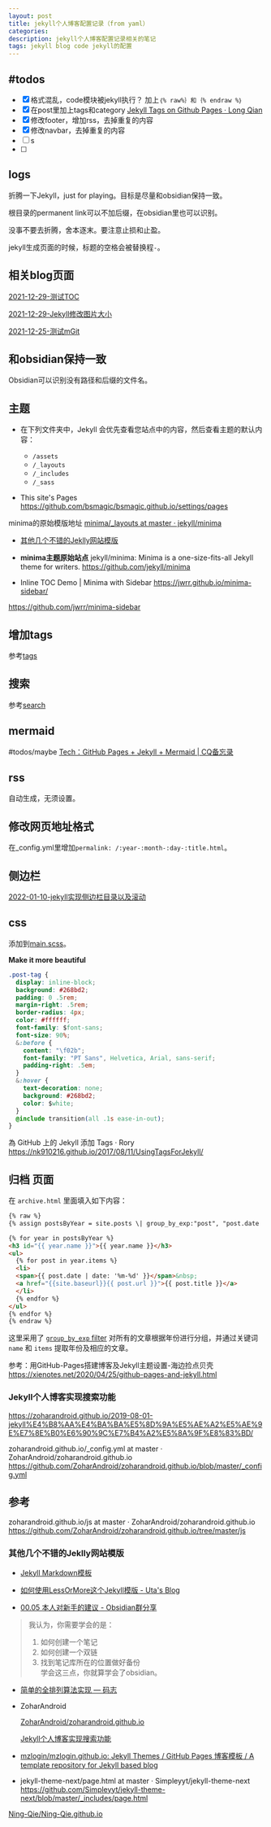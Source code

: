 ```yaml
---
layout: post
title: jekyll个人博客配置记录（from yaml）
categories: 
description: jekyll个人博客配置记录相关的笔记
tags: jekyll blog code jekyll的配置
---
```


## #todos
- [x] 格式混乱，code模块被jekyll执行？
加上`｛% raw%｝和｛% endraw %｝`
- [x] 在post里加上tags和category
[Jekyll Tags on Github Pages · Long Qian](https://longqian.me/2017/02/09/github-jekyll-tag/)
- [x] 修改footer，增加rss，去掉重复的内容
- [x]  修改navbar，去掉重复的内容
- [ ] s
- [ ] 
## logs
折腾一下Jekyll，just for playing。目标是尽量和obsidian保持一致。

根目录的permanent link可以不加后缀，在obsidian里也可以识别。

没事不要去折腾，舍本逐末。要注意止损和止盈。

jekyll生成页面的时候，标题的空格会被替换程`-`。

## 相关blog页面
[2021-12-29-测试TOC](2021-12-29-测试TOC.md)

[2021-12-29-Jekyll修改图片大小](2021-12-29-Jekyll修改图片大小.md)

[2021-12-25-测试mGit](2021-12-25-测试mGit.md)

## 和obsidian保持一致
Obsidian可以识别没有路径和后缀的文件名。

## 主题
- 在下列文件夹中，Jekyll 会优先查看您站点中的内容，然后查看主题的默认内容：
	-   `/assets`
	-   `/_layouts`
	-   `/_includes`
	-   `/_sass`

- This site's Pages
https://github.com/bsmagic/bsmagic.github.io/settings/pages

minima的原始模版地址
[minima/_layouts at master · jekyll/minima](https://github.com/jekyll/minima/tree/master/_layouts)

- [其他几个不错的Jeklly网站模版](#其他几个不错的Jeklly网站模版)

- **minima主题原始站点**
jekyll/minima: Minima is a one-size-fits-all Jekyll theme for writers.
https://github.com/jekyll/minima


- Inline TOC Demo | Minima with Sidebar
https://jwrr.github.io/minima-sidebar/

https://github.com/jwrr/minima-sidebar


## 增加tags
参考[tags](tags)

## 搜索
参考[search](../search)

## mermaid 
#todos/maybe
[Tech：GitHub Pages + Jekyll + Mermaid | CQ备忘录](https://chenqi.app/github-pages-jekyll-mermaid-async/)

## rss
自动生成，无须设置。

## 修改网页地址格式
在_config.yml里增加`permalink: /:year-:month-:day-:title.html`。

## 侧边栏
[2022-01-10-jekyll实现侧边栏目录以及滚动](2022-01-10-jekyll实现侧边栏目录以及滚动.md)


## css 
添加到[main.scss](../assets/main.scss)。

**Make it more beautiful**


```css
.post-tag {
  display: inline-block;
  background: #268bd2;
  padding: 0 .5rem;
  margin-right: .5rem;
  border-radius: 4px;
  color: #ffffff;
  font-family: $font-sans;
  font-size: 90%;
  &:before {
    content: "\f02b";
    font-family: "PT Sans", Helvetica, Arial, sans-serif;
    padding-right: .5em;
  }
  &:hover {
    text-decoration: none;
    background: #268bd2;
    color: $white;
  }
  @include transition(all .1s ease-in-out);
}
```

為 GitHub 上的 Jekyll 添加 Tags · Rory
https://nk910216.github.io/2017/08/11/UsingTagsForJekyll/

## 归档 页面

在 `archive.html` 里面填入如下内容：


```html jekyll template
{% raw %}
{% assign postsByYear = site.posts \| group_by_exp:"post", "post.date | date: '%Y'" %}

{% for year in postsByYear %}
<h3 id="{{ year.name }}">{{ year.name }}</h3>
<ul>
  {% for post in year.items %}
  <li>
  <span>{{ post.date | date: '%m-%d' }}</span>&nbsp;
  <a href="{{site.baseurl}}{{ post.url }}">{{ post.title }}</a>
  </li>
  {% endfor %}
</ul>
{% endfor %}
{% endraw %} 

```



这里采用了 [`group_by_exp` filter](https://jekyllrb.com/docs/liquid/filters/) 对所有的文章根据年份进行分组，并通过关键词 `name` 和 `items` 提取年份及相应的文章。

参考：用GitHub-Pages搭建博客及Jekyll主题设置-海边捡点贝壳
https://xienotes.net/2020/04/25/github-pages-and-jekyll.html


### Jekyll个人博客实现搜索功能
https://zoharandroid.github.io/2019-08-01-jekyll%E4%B8%AA%E4%BA%BA%E5%8D%9A%E5%AE%A2%E5%AE%9E%E7%8E%B0%E6%90%9C%E7%B4%A2%E5%8A%9F%E8%83%BD/

zoharandroid.github.io/_config.yml at master · ZoharAndroid/zoharandroid.github.io
https://github.com/ZoharAndroid/zoharandroid.github.io/blob/master/_config.yml

## 参考

zoharandroid.github.io/js at master · ZoharAndroid/zoharandroid.github.io
https://github.com/ZoharAndroid/zoharandroid.github.io/tree/master/js

### 其他几个不错的Jeklly网站模版

- [Jekyll Markdown模板](http://blog.prince2015.club/2018/05/05/welcome-to-jekyll/)

- [如何使用LessOrMore这个Jekyll模版 - Uta's Blog](http://road2ai.info/2017/08/26/how-to-use-this-jekyll-theme/)

- [00.05 本人对新手的建议 - Obsidian群分享](http://jackiegeek.gitee.io/obsidian-chinese-help/00%20%E6%96%B0%E6%89%8B%E5%85%A5%E9%97%A8/00.05%20%E6%9C%AC%E4%BA%BA%E5%AF%B9%E6%96%B0%E6%89%8B%E7%9A%84%E5%BB%BA%E8%AE%AE/)
> 我认为，你需要学会的是：  
> 1. 如何创建一个笔记  
> 2. 如何创建一个双链  
> 3. 找到笔记库所在的位置做好备份  
> 学会这三点，你就算学会了obsidian。

- [简单的全排列算法实现 — 码志](https://mazhuang.org/2011/11/20/permutation/)

- ZoharAndroid

	[ZoharAndroid/zoharandroid.github.io](https://github.com/ZoharAndroid/zoharandroid.github.io)

	[Jekyll个人博客实现搜索功能](https://zoharandroid.github.io/2019-08-01-jekyll%E4%B8%AA%E4%BA%BA%E5%8D%9A%E5%AE%A2%E5%AE%9E%E7%8E%B0%E6%90%9C%E7%B4%A2%E5%8A%9F%E8%83%BD/)

- [mzlogin/mzlogin.github.io: Jekyll Themes / GitHub Pages 博客模板 / A template repository for Jekyll based blog](https://github.com/mzlogin/mzlogin.github.io)

- jekyll-theme-next/page.html at master · Simpleyyt/jekyll-theme-next
https://github.com/Simpleyyt/jekyll-theme-next/blob/master/_includes/page.html

[Ning-Qie/Ning-Qie.github.io](https://github.com/Ning-Qie/Ning-Qie.github.io)